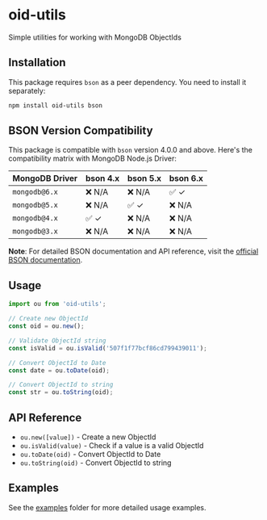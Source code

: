 # oid-utils
Simple utilities for working with MongoDB ObjectIds

## Installation

This package requires `bson` as a peer dependency. You need to install it separately:

```bash
npm install oid-utils bson
```

## BSON Version Compatibility

This package is compatible with `bson` version 4.0.0 and above. Here's the compatibility matrix with MongoDB Node.js Driver:

| MongoDB Driver | bson 4.x | bson 5.x | bson 6.x |
|----------------|-----------|-----------|-----------|
| `mongodb@6.x` | ❌ N/A    | ❌ N/A    | ✅ ✓      |
| `mongodb@5.x` | ❌ N/A    | ✅ ✓      | ❌ N/A    |
| `mongodb@4.x` | ✅ ✓      | ❌ N/A    | ❌ N/A    |
| `mongodb@3.x` | ❌ N/A    | ❌ N/A    | ❌ N/A    |

**Note**: For detailed BSON documentation and API reference, visit the [official BSON documentation](https://mongodb.github.io/node-mongodb-native/Next/modules/BSON.html).

## Usage

```javascript
import ou from 'oid-utils';

// Create new ObjectId
const oid = ou.new();

// Validate ObjectId string
const isValid = ou.isValid('507f1f77bcf86cd799439011');

// Convert ObjectId to Date
const date = ou.toDate(oid);

// Convert ObjectId to string
const str = ou.toString(oid);
```

## API Reference

- `ou.new([value])` - Create a new ObjectId
- `ou.isValid(value)` - Check if a value is a valid ObjectId
- `ou.toDate(oid)` - Convert ObjectId to Date
- `ou.toString(oid)` - Convert ObjectId to string

## Examples

See the [examples](./examples/) folder for more detailed usage examples.
